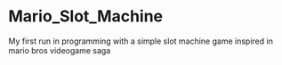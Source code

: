 # Mario_Slot_Machine
My first run in programming with a simple slot machine game inspired in mario bros videogame saga
